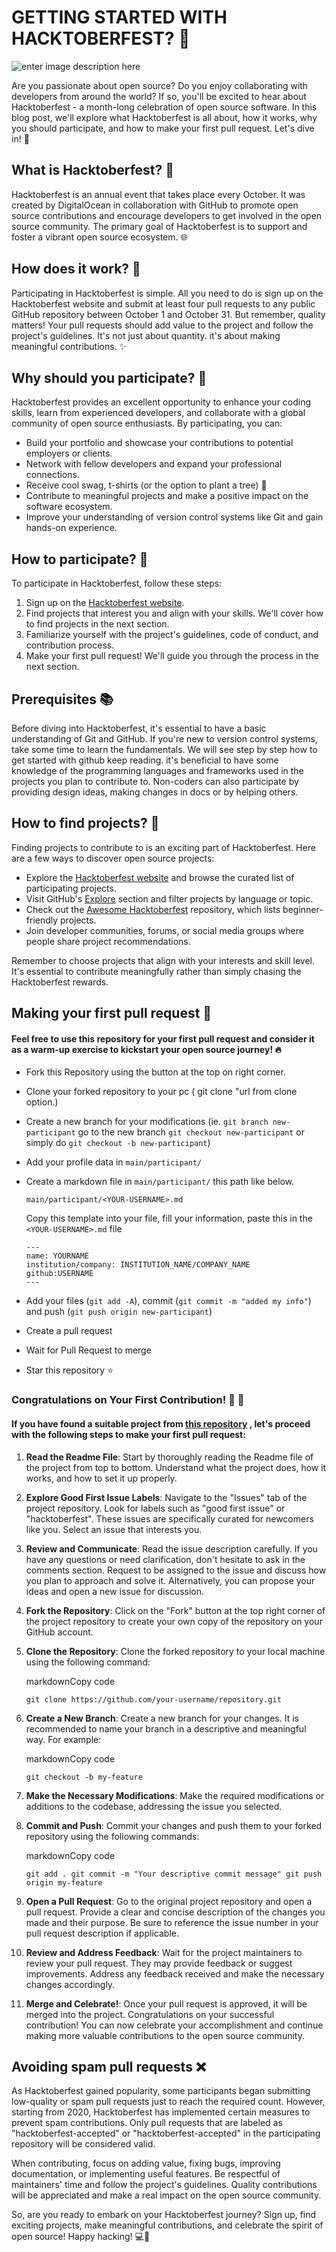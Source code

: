 # GETTING STARTED WITH HACKTOBERFEST? 🎃
![enter image description here](https://github.blog/wp-content/uploads/2022/10/hacktoberfestbanner.jpeg)

Are you passionate about open source? Do you enjoy collaborating with developers from around the world? If so, you'll be excited to hear about Hacktoberfest - a month-long celebration of open source software. In this blog post, we'll explore what Hacktoberfest is all about, how it works, why you should participate, and how to make your first pull request. Let's dive in! 🚀

## What is Hacktoberfest? 🎉

Hacktoberfest is an annual event that takes place every October. It was created by DigitalOcean in collaboration with GitHub to promote open source contributions and encourage developers to get involved in the open source community. The primary goal of Hacktoberfest is to support and foster a vibrant open source ecosystem. 🌐

## How does it work? 🤔

Participating in Hacktoberfest is simple. All you need to do is sign up on the Hacktoberfest website and submit at least four pull requests to any public GitHub repository between October 1 and October 31. But remember, quality matters! Your pull requests should add value to the project and follow the project's guidelines. It's not just about quantity. it's about making meaningful contributions. ✨

## Why should you participate? 🌟

Hacktoberfest provides an excellent opportunity to enhance your coding skills, learn from experienced developers, and collaborate with a global community of open source enthusiasts. By participating, you can:

-   Build your portfolio and showcase your contributions to potential employers or clients.
-   Network with fellow developers and expand your professional connections.
-   Receive cool swag, t-shirts (or the option to plant a tree) 🎁
-   Contribute to meaningful projects and make a positive impact on the software ecosystem.
-   Improve your understanding of version control systems like Git and gain hands-on experience.

## How to participate? 🚩

To participate in Hacktoberfest, follow these steps:

1.  Sign up on the [Hacktoberfest website](https://hacktoberfest.digitalocean.com/).
2.  Find projects that interest you and align with your skills. We'll cover how to find projects in the next section.
3.  Familiarize yourself with the project's guidelines, code of conduct, and contribution process.
4.  Make your first pull request! We'll guide you through the process in the next section.

## Prerequisites 📚

Before diving into Hacktoberfest, it's essential to have a basic understanding of Git and GitHub. If you're new to version control systems, take some time to learn the fundamentals. We will see step by step how to get started with github keep reading. it's beneficial to have some knowledge of the programming languages and frameworks used in the projects you plan to contribute to. Non-coders can also participate by providing design ideas, making changes in docs or by helping others.

## How to find projects? 🔎

Finding projects to contribute to is an exciting part of Hacktoberfest. Here are a few ways to discover open source projects:

-   Explore the [Hacktoberfest website](https://hacktoberfest.digitalocean.com/) and browse the curated list of participating projects.
-   Visit GitHub's [Explore](https://github.com/explore) section and filter projects by language or topic.
-   Check out the [Awesome Hacktoberfest](https://github.com/MunGell/awesome-for-beginners#hacktoberfest) repository, which lists beginner-friendly projects.
-   Join developer communities, forums, or social media groups where people share project recommendations.

Remember to choose projects that align with your interests and skill level. It's essential to contribute meaningfully rather than simply chasing the Hacktoberfest rewards.

## Making your first pull request 🚀
#### Feel free to use this repository for your first pull request and consider it as a warm-up exercise to kickstart your open source journey! 🔥
-   Fork this Repository using the button at the top on right corner.
-   Clone your forked repository to your pc ( git clone "url from clone option.)
-   Create a new branch for your modifications (ie.  `git branch new-participant`  go to the new branch  `git checkout new-participant`  or simply do  `git checkout -b new-participant`)
- Add your profile data in  `main/participant/` 
- Create a markdown file in `main/participant/` this path like below.

	```
	main/participant/<YOUR-USERNAME>.md
	```
	Copy this template into your file, fill your information, paste this in the ` <YOUR-USERNAME>.md ` file
	```
	---
	name: YOURNAME
	institution/company: INSTITUTION_NAME/COMPANY_NAME
	github:USERNAME
	---
	```
-   Add your files (`git add -A`), commit (`git commit -m "added my info"`) and push (`git push origin new-participant`)
-   Create a pull request
- Wait for Pull Request to merge
-   Star this repository ⭐️
### Congratulations on Your First Contribution! 🎉 🎉
#### If you have found a suitable project from [this repository](https://github.com/MunGell/awesome-for-beginners#hacktoberfest) , let's proceed with the following steps to make your first pull request:

1.  **Read the Readme File**: Start by thoroughly reading the Readme file of the project from top to bottom. Understand what the project does, how it works, and how to set it up properly.
    
2.  **Explore Good First Issue Labels**: Navigate to the "Issues" tab of the project repository. Look for labels such as "good first issue" or "hacktoberfest". These issues are specifically curated for newcomers like you. Select an issue that interests you.
    
3.  **Review and Communicate**: Read the issue description carefully. If you have any questions or need clarification, don't hesitate to ask in the comments section. Request to be assigned to the issue and discuss how you plan to approach and solve it. Alternatively, you can propose your ideas and open a new issue for discussion.
    
4.  **Fork the Repository**: Click on the "Fork" button at the top right corner of the project repository to create your own copy of the repository on your GitHub account.
    
5.  **Clone the Repository**: Clone the forked repository to your local machine using the following command:
    
    markdownCopy code
    
    `git clone https://github.com/your-username/repository.git` 
    
6.  **Create a New Branch**: Create a new branch for your changes. It is recommended to name your branch in a descriptive and meaningful way. For example:
    
    markdownCopy code
    
    `git checkout -b my-feature` 
    
7.  **Make the Necessary Modifications**: Make the required modifications or additions to the codebase, addressing the issue you selected.
    
8.  **Commit and Push**: Commit your changes and push them to your forked repository using the following commands:
    
    markdownCopy code
    
    `git add .
    git commit -m "Your descriptive commit message"
    git push origin my-feature` 
    
9.  **Open a Pull Request**: Go to the original project repository and open a pull request. Provide a clear and concise description of the changes you made and their purpose. Be sure to reference the issue number in your pull request description if applicable.
    
10.  **Review and Address Feedback**: Wait for the project maintainers to review your pull request. They may provide feedback or suggest improvements. Address any feedback received and make the necessary changes accordingly.
    
11.  **Merge and Celebrate!**: Once your pull request is approved, it will be merged into the project. Congratulations on your successful contribution! You can now celebrate your accomplishment and continue making more valuable contributions to the open source community.

## Avoiding spam pull requests ❌

As Hacktoberfest gained popularity, some participants began submitting low-quality or spam pull requests just to reach the required count. However, starting from 2020, Hacktoberfest has implemented certain measures to prevent spam contributions. Only pull requests that are labeled as "hacktoberfest-accepted" or "hacktoberfest-accepted" in the participating repository will be considered valid.

When contributing, focus on adding value, fixing bugs, improving documentation, or implementing useful features. Be respectful of maintainers' time and follow the project's guidelines. Quality contributions will be appreciated and make a real impact on the open source community.

So, are you ready to embark on your Hacktoberfest journey? Sign up, find exciting projects, make meaningful contributions, and celebrate the spirit of open source! Happy hacking! 💻🎉
